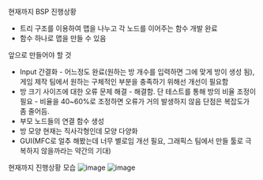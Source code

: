 현재까지 BSP 진행상황
 - 트리 구조를 이용하여 맵을 나누고 각 노드를 이어주는 함수 개발 완료
 - 함수 하나로 맵을 만들 수 있음

앞으로 만들어야 할 것
 - Input 간결화 - 어느정도 완료(원하는 방 개수를 입력하면 그에 맞게 방이 생성 됨), 게임 제작 팀에서 원하는 구체적인 부분을 충족하기 위해선 개선이 필요함
 - 방 크기 사이즈에 대한 오류 문제 해결 - 해결함. 단 테스트를 통해 방의 비율 조정이 필요 - 비율을 40~60%로 조정하면 오류가 거의 발생하지 않음 단점은 복잡도가 좀 줄어듬.
 - 부모 노드들의 연결 함수 생성
 - 방 모양 현재는 직사각형인데 모양 다양화
 - GUI(MFC로 얼추 해봤는데 너무 별로임 개선 필요, 그래픽스 팀에서 만들 툴로 극복하지 않을까라는 약간의 기대)

현재까지 진행상황 모습
![image](https://user-images.githubusercontent.com/37788658/127624893-4ac5cb9c-6b1c-444b-bdb8-6f7548ffe5fc.png)
![image](https://user-images.githubusercontent.com/37788658/129198350-5e2e41a5-61eb-4100-bbbb-5af4a8c5105b.png)

